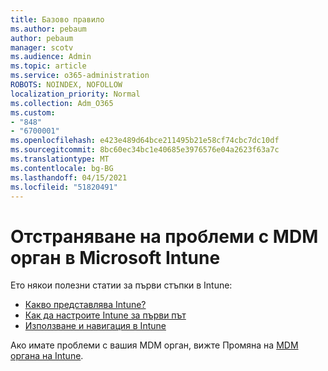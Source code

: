 ```yaml
---
title: Базово правило
ms.author: pebaum
author: pebaum
manager: scotv
ms.audience: Admin
ms.topic: article
ms.service: o365-administration
ROBOTS: NOINDEX, NOFOLLOW
localization_priority: Normal
ms.collection: Adm_O365
ms.custom:
- "848"
- "6700001"
ms.openlocfilehash: e423e489d64bce211495b21e58cf74cbc7dc10df
ms.sourcegitcommit: 8bc60ec34bc1e40685e3976576e04a2623f63a7c
ms.translationtype: MT
ms.contentlocale: bg-BG
ms.lasthandoff: 04/15/2021
ms.locfileid: "51820491"
---
```

# <a name="troubleshoot-issues-with-mdm-authority-in-microsoft-intune"></a>Отстраняване на проблеми с MDM орган в Microsoft Intune

Ето някои полезни статии за първи стъпки в Intune:

- [Какво представлява Intune?](https://docs.microsoft.com/intune/what-is-intune)
- [Как да настроите Intune за първи път](https://docs.microsoft.com/intune/setup-steps)
- [Използване и навигация в Intune](https://docs.microsoft.com/intune/tutorial-walkthrough-intune-portal)

Ако имате проблеми с вашия MDM орган, вижте Промяна на [MDM органа на Intune](https://docs.microsoft.com/alchemyinsights/change-mdm-authority).